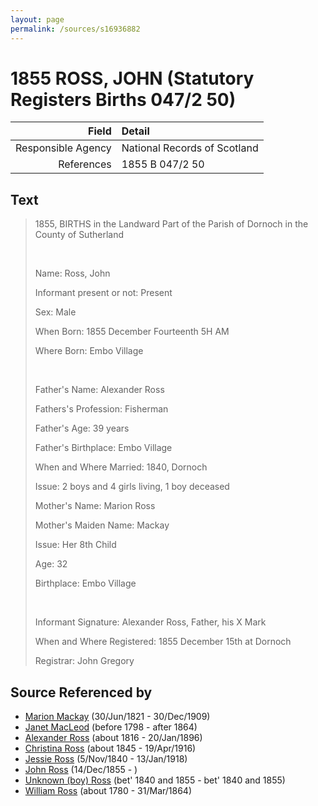 ```yaml
---
layout: page
permalink: /sources/s16936882
---
```


# 1855 ROSS, JOHN (Statutory Registers Births 047/2 50)

Field | Detail
---:|:---
Responsible Agency | National Records of Scotland
References | 1855 B 047/2 50

## Text

> 1855, BIRTHS in the Landward Part of the Parish of Dornoch in the County of Sutherland
>
> <br/>
>
> Name: Ross, John
>
> Informant present or not: Present
>
> Sex: Male
>
> When Born: 1855 December Fourteenth 5H AM
>
> Where Born: Embo Village
>
> <br/>
>
> Father's Name: Alexander Ross
>
> Fathers's Profession: Fisherman
>
> Father's Age: 39 years
>
> Father's Birthplace: Embo Village
>
> When and Where Married: 1840, Dornoch
>
> Issue: 2 boys and 4 girls living, 1 boy deceased
>
> Mother's Name: Marion Ross
>
> Mother's Maiden Name: Mackay
>
> Issue: Her 8th Child
>
> Age: 32
>
> Birthplace: Embo Village
>
> <br/>
>
> Informant Signature: Alexander Ross, Father, his X Mark
>
> When and Where Registered: 1855 December 15th at Dornoch
>
> Registrar: John Gregory
>

## Source Referenced by

* [Marion Mackay](../people/@78930004@-marion-mackay-b1821-6-30-d1909-12-30.md) (30/Jun/1821 - 30/Dec/1909)
* [Janet MacLeod](../people/@31854910@-janet-macleod-b1798-d1864.md) (before 1798 - after 1864)
* [Alexander Ross](../people/@81387900@-alexander-ross-b1816-d1896-1-20.md) (about 1816 - 20/Jan/1896)
* [Christina Ross](../people/@81183416@-christina-ross-b1845-d1916-4-19.md) (about 1845 - 19/Apr/1916)
* [Jessie Ross](../people/@60546968@-jessie-ross-b1840-11-5-d1918-1-13.md) (5/Nov/1840 - 13/Jan/1918)
* [John Ross](../people/@36837210@-john-ross-b1855-12-14-d.md) (14/Dec/1855 - )
* [Unknown (boy) Ross](../people/@68717952@-unknown-boy-ross-b1840~1855-d1840~1855.md) (bet' 1840 and 1855 - bet' 1840 and 1855)
* [William Ross](../people/@31822850@-william-ross-b1780-d1864-3-31.md) (about 1780 - 31/Mar/1864)
